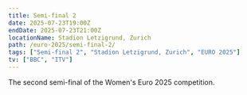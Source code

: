 ```yaml
---
title: Semi-final 2
date: 2025-07-23T19:00Z
endDate: 2025-07-23T21:00Z
locationName: Stadion Letzigrund, Zurich
path: /euro-2025/semi-final-2/
tags: ["Semi-final 2", "Stadion Letzigrund, Zurich", "EURO 2025"]
tv: ["BBC", "ITV"]
---
```

The second semi-final of the Women's Euro 2025 competition. 